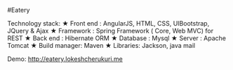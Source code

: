 #Eatery

Technology stack:
★ Front end : AngularJS, HTML, CSS, UIBootstrap, JQuery & Ajax
★ Framework : Spring Framework ( Core, Web MVC) for REST
★ Back end : Hibernate ORM
★ Database : Mysql
★ Server : Apache Tomcat
★ Build manager: Maven
★ Libraries: Jackson, java mail


Demo: http://eatery.lokeshcherukuri.me
